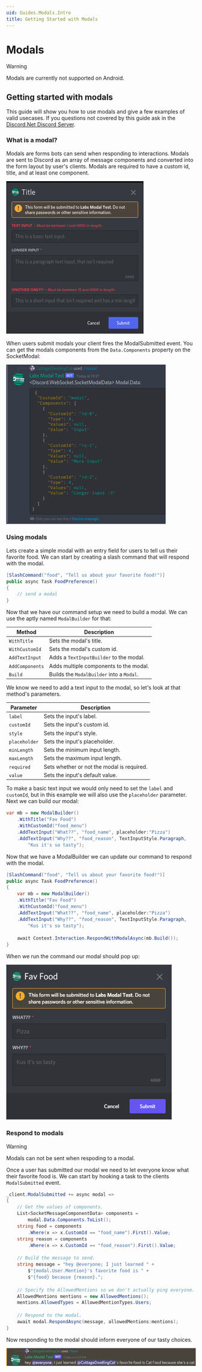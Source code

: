 ```yaml
---
uid: Guides.Modals.Intro
title: Getting Started with Modals
---
```

# Modals

> [!WARNING]
> Modals are currently not supported on Android.

## Getting started with modals
This guide will show you how to use modals and give a few examples of
valid usecases. If you questions not covered by this guide ask in the
[Discord.Net Discord Server](https://discord.gg/dnet).

### What is a modal?
Modals are forms bots can send when responding to interactions. Modals 
are sent to Discord as an array of message components and converted 
into the form layout by user's clients. Modals are required to have a
custom id, title, and at least one component. 

![Screenshot of a modal](images/image2.png)

When users submit modals your client fires the ModalSubmitted event. 
You can get the modals components from the `Data.Components` property
on the SocketModal:

![Screenshot of modal data](images/image1.png) 

### Using modals

Lets create a simple modal with an entry field for users to
tell us their favorite food. We can start by creating a slash
command that will respond with the modal.
```cs
[SlashCommand("food", "Tell us about your favorite food!")]
public async Task FoodPreference()
{
    // send a modal
}
```

Now that we have our command setup we need to build a modal.
We can use the aptly named `ModalBuilder` for that:

| Method          | Description                               |
| --------------- | ----------------------------------------- |
| `WithTitle`     | Sets the modal's title.                   |
| `WithCustomId`  | Sets the modal's custom id.               |
| `AddTextInput`  | Adds a `TextInputBuilder` to the modal.   |
| `AddComponents` | Adds multiple components to the modal.    |
| `Build`         | Builds the `ModalBuilder` into a `Modal`. |

We know we need to add a text input to the modal, so let's look at that
method's parameters.

| Parameter     | Description                                |
| ------------- | ------------------------------------------ |
| `label`       | Sets the input's label.                    |
| `customId`    | Sets the input's custom id.                |
| `style`       | Sets the input's style.                    |
| `placeholder` | Sets the input's placeholder.              |
| `minLength`   | Sets the minimum input length.             |
| `maxLength`   | Sets the maximum input length.             |
| `required`    | Sets whether or not the modal is required. |
| `value`       | Sets the input's default value.            |

To make a basic text input we would only need to set the `label` and
`customId`, but in this example we will also use the `placeholder` 
parameter. Next we can build our modal:

```cs
var mb = new ModalBuilder()
    .WithTitle("Fav Food")
    .WithCustomId("food_menu")
    .AddTextInput("What??", "food_name", placeholder:"Pizza")
    .AddTextInput("Why??", "food_reason", TextInputStyle.Paragraph, 
        "Kus it's so tasty");
```

Now that we have a ModalBuilder we can update our command to respond
with the modal.

```cs
[SlashCommand("food", "Tell us about your favorite food!")]
public async Task FoodPreference()
{
    var mb = new ModalBuilder()
    .WithTitle("Fav Food")
    .WithCustomId("food_menu")
    .AddTextInput("What??", "food_name", placeholder:"Pizza")
    .AddTextInput("Why??", "food_reason", TextInputStyle.Paragraph, 
        "Kus it's so tasty");
    
    await Context.Interaction.RespondWithModalAsync(mb.Build());
}
```

When we run the command our modal should pop up:

![screenshot of the above modal](images/image3.png) 

### Respond to modals

> [!WARNING]
> Modals can not be sent when respoding to a modal.

Once a user has submitted our modal we need to let everyone know what
their favorite food is. We can start by hooking a task to the clients
`ModalSubmitted` event.
```cs
_client.ModalSubmitted += async modal =>
{
    // Get the values of components.
    List<SocketMessageComponentData> components =
        modal.Data.Components.ToList();
    string food = components
        .Where(x => x.CustomId == "food_name").First().Value;
    string reason = components
        .Where(x => x.CustomId == "food_reason").First().Value;

    // Build the message to send.
    string message = "hey @everyone; I just learned " + 
        $"{modal.User.Mention}'s favorite food is " +
        $"{food} because {reason}.";

    // Specify the AllowedMentions so we don't actually ping everyone.
    AllowedMentions mentions = new AllowedMentions();
    mentions.AllowedTypes = AllowedMentionTypes.Users;

    // Respond to the modal.
    await modal.RespondAsync(message, allowedMentions:mentions);
}
```

Now responding to the modal should inform everyone of our tasty 
choices.

![Responce of the modal submitted event](images/image4.png)